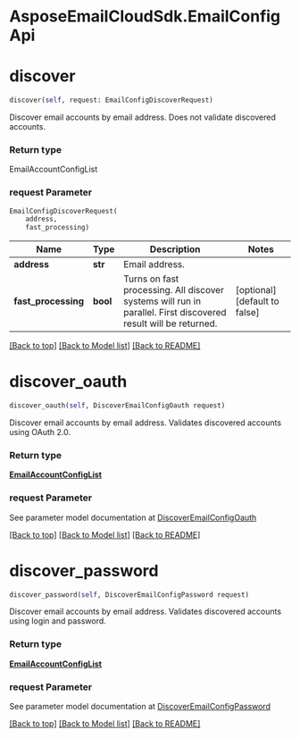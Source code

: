 
# AsposeEmailCloudSdk.EmailConfigApi

        
<a name="discover"></a>
# discover

```python
discover(self, request: EmailConfigDiscoverRequest)
```

Discover email accounts by email address. Does not validate discovered accounts.             

### Return type

EmailAccountConfigList

### request Parameter
```python
EmailConfigDiscoverRequest(
    address,
    fast_processing)
```

Name | Type | Description  | Notes
------------- | ------------- | ------------- | -------------
 **address** | **str** | Email address. | 
 **fast_processing** | **bool** | Turns on fast processing. All discover systems will run in parallel. First discovered result will be returned.              | [optional] [default to false]

[[Back to top]](#) [[Back to Model list]](Models.md) [[Back to README]](README.md)
        
<a name="discover_oauth"></a>
# discover_oauth

```python
discover_oauth(self, DiscoverEmailConfigOauth request)
```

Discover email accounts by email address. Validates discovered accounts using OAuth 2.0.             

### Return type

[**EmailAccountConfigList**](EmailAccountConfigList.md)

### request Parameter

See parameter model documentation at [DiscoverEmailConfigOauth](DiscoverEmailConfigOauth.md)

[[Back to top]](#) [[Back to Model list]](Models.md) [[Back to README]](README.md)
        
<a name="discover_password"></a>
# discover_password

```python
discover_password(self, DiscoverEmailConfigPassword request)
```

Discover email accounts by email address. Validates discovered accounts using login and password.             

### Return type

[**EmailAccountConfigList**](EmailAccountConfigList.md)

### request Parameter

See parameter model documentation at [DiscoverEmailConfigPassword](DiscoverEmailConfigPassword.md)

[[Back to top]](#) [[Back to Model list]](Models.md) [[Back to README]](README.md)

